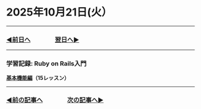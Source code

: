 # 2025年10月21日(火）

---

### [◀️前日へ](https://github.com/yuasys/chatty-journal/blob/main/2025/10/2025-10-20.md)&emsp;&emsp;&emsp;&emsp;[翌日へ▶️](https://github.com/yuasys/chatty-journal/blob/main/2025/10/2025-10-22.md)

---

### 学習記録: Ruby on Rails入門 

<b>[基本機能編](https://dotinstall.com/lessons/basic_rails_v4)（15レッスン）&emsp;
</b>

---

### [◀️前の記事へ](https://github.com/yuasys/chatty-journal/blob/main/2025/10/2025-10-20.md)&emsp;&emsp;&emsp;&emsp;[次の記事へ▶️](https://github.com/yuasys/chatty-journal/blob/main/2025/10/2025-10-21.md)
